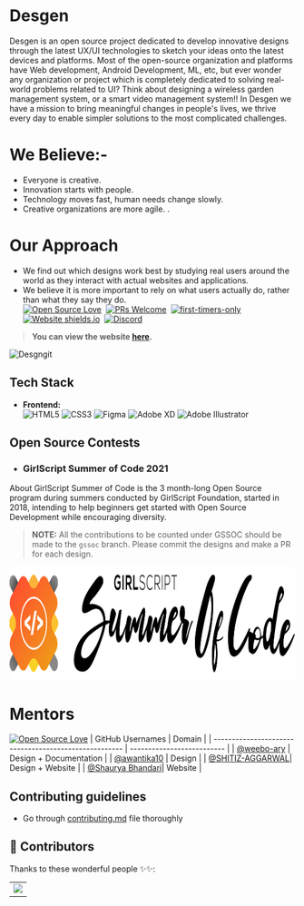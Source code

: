 # Desgen
Desgen is an open source project dedicated to develop innovative designs through the latest UX/UI technologies to sketch your ideas onto the latest devices and platforms.
Most of the open-source organization and platforms have Web development, Android Development, ML, etc, but ever wonder any organization or project which is completely dedicated to solving real-world problems related to UI? Think about designing a wireless garden management system, or a smart video management system!!
In Desgen we have a mission to bring meaningful changes in people's lives, we thrive every day to enable simpler solutions to the most complicated challenges. <br>
# We Believe:-
* Everyone is creative.
* Innovation starts with people.
* Technology moves fast, human needs change slowly.
* Creative organizations are more agile.
.<br>
# Our Approach
* We find out which designs work best by studying real users around the world as they interact with actual websites and applications.
* We believe it is more important to rely on what users actually do, rather than what they say they do.<br>
[![Open Source Love](https://badges.frapsoft.com/os/v1/open-source.svg?v=102)](https://dribbble.com/Desgen)&nbsp;
[![PRs Welcome](https://img.shields.io/badge/PRs-welcome-brightgreen.svg?style=flat-square)](https://github.com/awantika10/Desgen/)&nbsp;
[![first-timers-only](https://img.shields.io/badge/first--timers--only-friendly-blue.svg?style=flat-square)](https://github.com/awantika10/Desgen/)&nbsp;
[![Website shields.io](https://img.shields.io/website-up-down-green-red/http/shields.io.svg)](https://dribbble.com/Desgen)&nbsp;
[![Discord](https://img.shields.io/badge/Discord-7289DA?style=for-the-badge&logo=discord&logoColor=white)](https://discord.com/invite/nhRVW5GXFV)&nbsp;

> **You can view the website  [here](https://dribbble.com/Desgen).**

![Desgngit](https://user-images.githubusercontent.com/71998138/105863985-777b0f80-6017-11eb-9068-6f5c205ef550.PNG)


## Tech Stack
- **Frontend:**  
<img alt="HTML5" src="https://img.shields.io/badge/html5%20-%23E34F26.svg?&style=for-the-badge&logo=html5&logoColor=white"/>  <img alt="CSS3" src="https://img.shields.io/badge/css3%20-%231572B6.svg?&style=for-the-badge&logo=css3&logoColor=white"/>  <img alt="Figma" src="https://img.shields.io/badge/figma%20-%23F24E1E.svg?&style=for-the-badge&logo=figma&logoColor=white"/>  <img alt="Adobe XD" src="https://img.shields.io/badge/adobe%20xd%20-%23FF26BE.svg?&style=for-the-badge&logo=adobe%20xd&logoColor=white"/>  <img alt="Adobe Illustrator" src="https://img.shields.io/badge/adobe%20illustrator%20-%23FF9A00.svg?&style=for-the-badge&logo=adobe%20illustrator&logoColor=white"/> <img alt="" src="https://img.shields.io/badge/Framer%20-%23black.svg?&style=for-the-badge&logo=Framer&logoColor=black" alt="Framer"/> <img alt="" src="https://img.shields.io/badge/anima%20-%23black.svg?&style=for-the-badge&logo=anima&logoColor=white" alt="anima"/>

## Open Source Contests
 
- ### GirlScript Summer of Code 2021 

About
GirlScript Summer of Code is the 3 month-long Open Source program during summers conducted by GirlScript Foundation, started in 2018, intending to help beginners get started with Open Source Development while encouraging diversity.
> **NOTE:** All the contributions to be counted under GSSOC should be made to the `gssoc` branch. 
> Please commit the designs and make a PR for each design.
<div >
<img src="https://raw.githubusercontent.com/GirlScriptSummerOfCode/MentorshipProgram/master/GSsoc%20Type%20Logo%20Black.png" alt="gssoc" height="200" />
  </div>

# Mentors 

[![Open Source Love](https://badges.frapsoft.com/os/v2/open-source.svg?v=103)](https://github.com/awantika10/Desgen/) 
| GitHub Usernames                                      | Domain                     |
| ----------------------------------------------------- | -------------------------- |
| [@weebo-ary](https://github.com/weebo-ary)            | Design + Documentation     |
| [@awantika10](https://github.com/awantika10/)         | Design                     |
| [@SHITIZ-AGGARWAL](https://github.com/SHITIZ-AGGARWAL)| Design + Website           |
| [@Shaurya Bhandari](https://github.com/ShauryaBhandari)| Website                    |

## Contributing guidelines  

  * Go through [contributing.md](https://github.com/awantika10/Desgen/blob/gssoc/Contribution/CONTRIBUTING.md) file thoroughly

## 🌟 Contributors 

Thanks to these wonderful people ✨✨:

<table>
	<tr>
		<td>
			<a href="https://github.com/awantika10/Desgen/graphs/contributors">
  				<img src="https://contrib.rocks/image?repo=awantika10/Desgen" />
			</a>
		</td>
	</tr>
</table>
